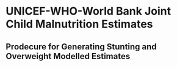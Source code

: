 # UNICEF-WHO-World Bank Joint Child Malnutrition Estimates
## Prodecure for Generating Stunting and Overweight Modelled Estimates
